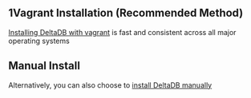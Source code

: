 1Vagrant Installation (Recommended Method)
---
[Installing DeltaDB with vagrant](https://github.com/delta-db/deltadb-vagrant/blob/master/README.md) is fast and consistent across all major operating systems

Manual Install
---
Alternatively, you can also choose to [install DeltaDB manually](MAN-INSTALL.md)
